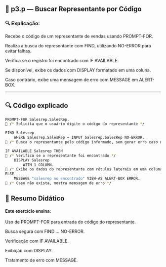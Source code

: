
## 📁 p3.p — Buscar Representante por Código


### 🔍 Explicação:

Recebe o código de um representante de vendas usando PROMPT-FOR.

Realiza a busca do representante com FIND, utilizando NO-ERROR para evitar falhas.

Verifica se o registro foi encontrado com IF AVAILABLE.

Se disponível, exibe os dados com DISPLAY formatado em uma coluna.

Caso contrário, exibe uma mensagem de erro com MESSAGE em ALERT-BOX.

---


## 🔍 Código explicado

```bash
PROMPT-FOR Salesrep.SalesRep.
🔵 /* Solicita que o usuário digite o código do representante */

FIND Salesrep 
    WHERE Salesrep.SalesRep = INPUT Salesrep.SalesRep NO-ERROR.
🔵 /* Busca o representante pelo código informado, sem gerar erro caso não encontre */

IF AVAILABLE Salesrep THEN
🔵 /* Verifica se o representante foi encontrado */
    DISPLAY Salesrep 
        WITH 1 COLUMN.
🔵 /* Exibe os dados do representante com rótulos laterais em uma coluna */
ELSE
    MESSAGE "salesrep no encontrado" VIEW-AS ALERT-BOX ERROR.
🔵 /* Caso não exista, mostra mensagem de erro */

```



## 📘 Resumo Didático

#### Este exercício ensina:

Uso de PROMPT-FOR para entrada do código do representante.

Busca segura com FIND ... NO-ERROR.

Verificação com IF AVAILABLE.

Exibição com DISPLAY.

Tratamento de erro com MESSAGE.
